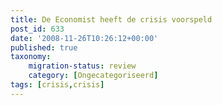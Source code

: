 ```yaml
---
title: De Economist heeft de crisis voorspeld
post_id: 633
date: '2008-11-26T10:26:12+00:00'
published: true
taxonomy:
    migration-status: review
    category: [Ongecategoriseerd]
tags: [crisis,crisis]
---
```

